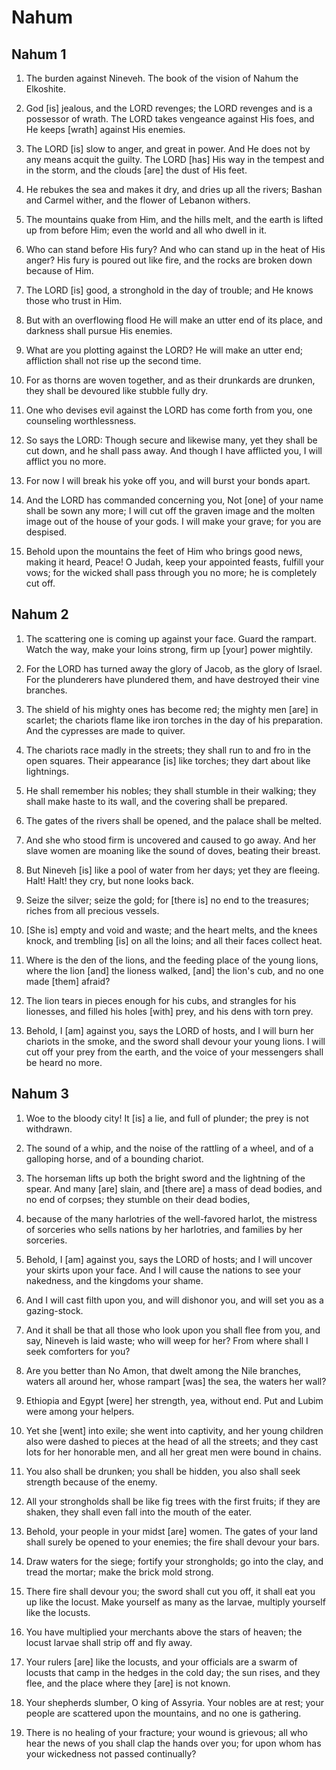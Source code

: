 # Nahum

## Nahum 1

1. The burden against Nineveh. The book of the vision of Nahum the Elkoshite.

2. God [is] jealous, and the LORD revenges; the LORD revenges and is a possessor of wrath. The LORD takes vengeance against His foes, and He keeps [wrath] against His enemies.

3. The LORD [is] slow to anger, and great in power. And He does not by any means acquit the guilty. The LORD [has] His way in the tempest and in the storm, and the clouds [are] the dust of His feet.

4. He rebukes the sea and makes it dry, and dries up all the rivers; Bashan and Carmel wither, and the flower of Lebanon withers.

5. The mountains quake from Him, and the hills melt, and the earth is lifted up from before Him; even the world and all who dwell in it.

6. Who can stand before His fury? And who can stand up in the heat of His anger? His fury is poured out like fire, and the rocks are broken down because of Him.

7. The LORD [is] good, a stronghold in the day of trouble; and He knows those who trust in Him.

8. But with an overflowing flood He will make an utter end of its place, and darkness shall pursue His enemies.

9. What are you plotting against the LORD? He will make an utter end; affliction shall not rise up the second time.

10. For as thorns are woven together, and as their drunkards are drunken, they shall be devoured like stubble fully dry.

11. One who devises evil against the LORD has come forth from you, one counseling worthlessness.

12. So says the LORD: Though secure and likewise many, yet they shall be cut down, and he shall pass away. And though I have afflicted you, I will afflict you no more.

13. For now I will break his yoke off you, and will burst your bonds apart.

14. And the LORD has commanded concerning you, Not [one] of your name shall be sown any more; I will cut off the graven image and the molten image out of the house of your gods. I will make your grave; for you are despised.

15. Behold upon the mountains the feet of Him who brings good news, making it heard, Peace! O Judah, keep your appointed feasts, fulfill your vows; for the wicked shall pass through you no more; he is completely cut off.

## Nahum 2

1. The scattering one is coming up against your face. Guard the rampart. Watch the way, make your loins strong, firm up [your] power mightily.

2. For the LORD has turned away the glory of Jacob, as the glory of Israel. For the plunderers have plundered them, and have destroyed their vine branches.

3. The shield of his mighty ones has become red; the mighty men [are] in scarlet; the chariots flame like iron torches in the day of his preparation. And the cypresses are made to quiver.

4. The chariots race madly in the streets; they shall run to and fro in the open squares. Their appearance [is] like torches; they dart about like lightnings.

5. He shall remember his nobles; they shall stumble in their walking; they shall make haste to its wall, and the covering shall be prepared.

6. The gates of the rivers shall be opened, and the palace shall be melted.

7. And she who stood firm is uncovered and caused to go away. And her slave women are moaning like the sound of doves, beating their breast.

8. But Nineveh [is] like a pool of water from her days; yet they are fleeing. Halt! Halt! they cry, but none looks back.

9. Seize the silver; seize the gold; for [there is] no end to the treasures; riches from all precious vessels.

10. [She is] empty and void and waste; and the heart melts, and the knees knock, and trembling [is] on all the loins; and all their faces collect heat.

11. Where is the den of the lions, and the feeding place of the young lions, where the lion [and] the lioness walked, [and] the lion's cub, and no one made [them] afraid?

12. The lion tears in pieces enough for his cubs, and strangles for his lionesses, and filled his holes [with] prey, and his dens with torn prey.

13. Behold, I [am] against you, says the LORD of hosts, and I will burn her chariots in the smoke, and the sword shall devour your young lions. I will cut off your prey from the earth, and the voice of your messengers shall be heard no more.

## Nahum 3

1. Woe to the bloody city! It [is] a lie, and full of plunder; the prey is not withdrawn.

2. The sound of a whip, and the noise of the rattling of a wheel, and of a galloping horse, and of a bounding chariot.

3. The horseman lifts up both the bright sword and the lightning of the spear. And many [are] slain, and [there are] a mass of dead bodies, and no end of corpses; they stumble on their dead bodies,

4. because of the many harlotries of the well-favored harlot, the mistress of sorceries who sells nations by her harlotries, and families by her sorceries.

5. Behold, I [am] against you, says the LORD of hosts; and I will uncover your skirts upon your face. And I will cause the nations to see your nakedness, and the kingdoms your shame.

6. And I will cast filth upon you, and will dishonor you, and will set you as a gazing-stock.

7. And it shall be that all those who look upon you shall flee from you, and say, Nineveh is laid waste; who will weep for her? From where shall I seek comforters for you?

8. Are you better than No Amon, that dwelt among the Nile branches, waters all around her, whose rampart [was] the sea, the waters her wall?

9. Ethiopia and Egypt [were] her strength, yea, without end. Put and Lubim were among your helpers.

10. Yet she [went] into exile; she went into captivity, and her young children also were dashed to pieces at the head of all the streets; and they cast lots for her honorable men, and all her great men were bound in chains.

11. You also shall be drunken; you shall be hidden, you also shall seek strength because of the enemy.

12. All your strongholds shall be like fig trees with the first fruits; if they are shaken, they shall even fall into the mouth of the eater.

13. Behold, your people in your midst [are] women. The gates of your land shall surely be opened to your enemies; the fire shall devour your bars.

14. Draw waters for the siege; fortify your strongholds; go into the clay, and tread the mortar; make the brick mold strong.

15. There fire shall devour you; the sword shall cut you off, it shall eat you up like the locust. Make yourself as many as the larvae, multiply yourself like the locusts.

16. You have multiplied your merchants above the stars of heaven; the locust larvae shall strip off and fly away.

17. Your rulers [are] like the locusts, and your officials are a swarm of locusts that camp in the hedges in the cold day; the sun rises, and they flee, and the place where they [are] is not known.

18. Your shepherds slumber, O king of Assyria. Your nobles are at rest; your people are scattered upon the mountains, and no one is gathering.

19. There is no healing of your fracture; your wound is grievous; all who hear the news of you shall clap the hands over you; for upon whom has your wickedness not passed continually?

